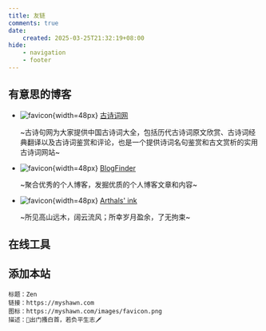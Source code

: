 ```yaml
---
title: 友链
comments: true
date:
    created: 2025-03-25T21:32:19+08:00
hide:
    - navigation
    - footer
---
```


## 有意思的博客

<div class="grid cards" markdown>

- ![favicon](https://www.gushiju.net/favicon.ico){width=48px} [古诗词网](https://www.gushiju.net/)

    ~古诗句网为大家提供中国古诗词大全，包括历代古诗词原文欣赏、古诗词经典翻译以及古诗词鉴赏和评论，也是一个提供诗词名句鉴赏和古文赏析的实用古诗词网站~

- ![favicon](https://bf.zzxworld.com/images/favicon.png){width=48px} [BlogFinder](https://bf.zzxworld.com/s) 

    ~聚合优秀的个人博客，发掘优质的个人博客文章和内容~


- ![favicon](https://cdn.arthals.ink/Arthals.png){width=48px} [Arthals' ink](https://arthals.ink/)

    ~所见高山远木，阔云流风；所幸岁月盈余，了无拘束~

</div>

## 在线工具

## 添加本站

```title="本站信息"
标题：Zen
链接：https://myshawn.com
图标：https://myshawn.com/images/favicon.png
描述：🐎出门搔白首，若负平生志🗡
```
